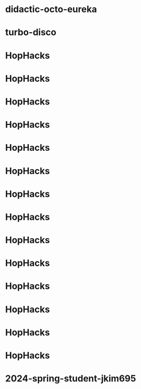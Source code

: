 # didactic-octo-eureka
# turbo-disco
# HopHacks
# HopHacks
# HopHacks
# HopHacks
# HopHacks
# HopHacks
# HopHacks
# HopHacks
# HopHacks
# HopHacks
# HopHacks
# HopHacks
# HopHacks
# HopHacks
# 2024-spring-student-jkim695
